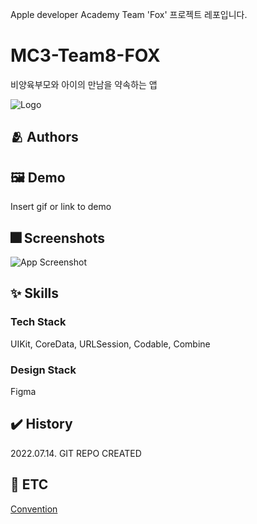 Apple developer Academy Team 'Fox' 프로젝트 레포입니다.

# MC3-Team8-FOX
비양육부모와 아이의 만남을 약속하는 앱

![Logo](https://dummyimage.com/1000x300/000/fff.png)

## :people_hugging: Authors


## :framed_picture: Demo

Insert gif or link to demo


## :fireworks: Screenshots

![App Screenshot](https://dummyimage.com/250x500/000/fff.png)

## :sparkles: Skills
### Tech Stack
UIKit, CoreData, URLSession, Codable, Combine

### Design Stack
Figma


## ✔️ History
2022.07.14. GIT REPO CREATED


## 🧩 ETC

[Convention](./Convention.md)

